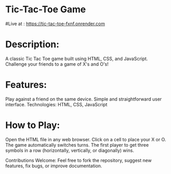 # Tic-Tac-Toe Game

#Live at : https://tic-tac-toe-fxnf.onrender.com

# Description:
A classic Tic Tac Toe game built using HTML, CSS, and JavaScript. Challenge your friends to a game of X's and O's!

# Features:

Play against a friend on the same device.
Simple and straightforward user interface.
Technologies: HTML, CSS, JavaScript

# How to Play:

Open the HTML file in any web browser.
Click on a cell to place your X or O.
The game automatically switches turns.
The first player to get three symbols in a row (horizontally, vertically, or diagonally) wins.

Contributions Welcome: Feel free to fork the repository, suggest new features, fix bugs, or improve documentation.
